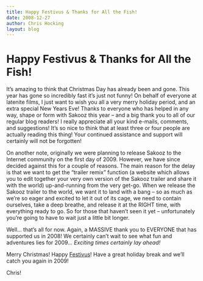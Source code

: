 ```yaml
---
title: Happy Festivus & Thanks for All the Fish!
date: 2008-12-27
author: Chris Hocking
layout: blog
---
```

# Happy Festivus & Thanks for All the Fish!

It’s amazing to think that Christmas Day has already been and gone. This year has gone so incredibly fast it’s just not funny! On behalf of everyone at latenite films, I just want to wish you all a very merry holiday period, and an extra special New Years Eve! Thanks to everyone who has helped in any way, shape or form with Sakooz this year – and a big thank you to all of our regular blog readers! I really appreciate all your kind e-mails, comments, and suggestions! It’s so nice to think that at least three or four people are actually reading this thing! Your continued assistance and support will certainly will not be forgotten!

On another note, originally we were planning to release Sakooz to the Internet community on the first day of 2009. However, we have since decided against this for a couple of reasons. The main reason for the delay is that we want to get the “trailer remix” function (a website which allows you to edit together your very own version of the Sakooz trailer and share it with the world) up-and-running from the very get-go. When we release the Sakooz trailer to the world, we want it to land with a bang – so as much as we’re so eager and excited to let it out of its cage, we need to contain ourselves, take a deep breathe, and release it at the RIGHT time, with everything ready to go. So for those that haven’t seen it yet – unfortunately you’re going to have to wait just a little bit longer.

Well… that’s all for now. Again, a MASSIVE thank you to EVERYONE that has supported us in 2008! We certainly can’t wait to see what fun and adventures lies for 2009… *Exciting times certainly lay ahead!*

Merry Christmas! Happy [Festivus](http://en.wikipedia.org/wiki/Festivus "Festivus")! Have a great holiday break and we’ll catch you again in 2009!

Chris!